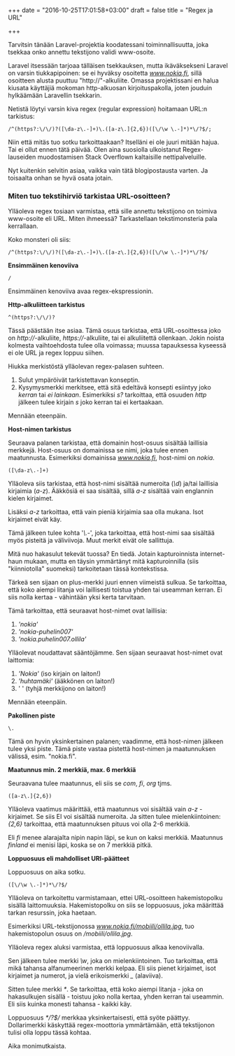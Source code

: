 +++
date = "2016-10-25T17:01:58+03:00"
draft = false
title = "Regex ja URL"

+++

Tarvitsin tänään Laravel-projektia koodatessani toiminnallisuutta, joka tsekkaa onko annettu tekstijono validi www-osoite. 

Laravel itsessään tarjoaa tälläisen tsekkauksen, mutta ikäväksekseni Laravel on varsin tiukkapipoinen: se ei hyväksy osoitetta *www.nokia.fi*, sillä osoitteen alusta puuttuu "http://"-alkuliite. Omassa projektissani en halua kiusata käyttäjiä mokoman http-alkuosan kirjoituspakolla, joten jouduin hylkäämään Laravellin tsekkarin.

Netistä löytyi varsin kiva regex (regular expression) hoitamaan URL:n tarkistus:

```
/^(https?:\/\/)?([\da-z\.-]+)\.([a-z\.]{2,6})([\/\w \.-]*)*\/?$/;

```

Niin että mitäs tuo sotku tarkoittaakaan? Itselläni ei ole juuri mitään hajua. Tai ei ollut ennen tätä päivää. Olen aina suosiolla ulkoistanut Regex-lauseiden muodostamisen Stack Overflown kaltaisille nettipalveluille. 

Nyt kuitenkin selvitin asiaa, vaikka vain tätä blogipostausta varten. Ja toisaalta onhan se hyvä osata jotain.

### Miten tuo tekstihirviö tarkistaa URL-osoitteen?

Ylläoleva regex tosiaan varmistaa, että sille annettu tekstijono on toimiva www-osoite eli URL. Miten ihmeessä? Tarkastellaan tekstimonsteria pala kerrallaan.

Koko monsteri oli siis:

```
/^(https?:\/\/)?([\da-z\.-]+)\.([a-z\.]{2,6})([\/\w \.-]*)*\/?$/

```

**Ensimmäinen kenoviiva**

```
/
```

Ensimmäinen kenoviiva avaa regex-ekspressionin.

**Http-alkuliitteen tarkistus**

```
^(https?:\/\/)?

```

Tässä päästään itse asiaa. Tämä osuus tarkistaa, että URL-osoittessa joko on *http://*-alkuliite, *https://*-alkuliite, tai ei alkuliitettä ollenkaan. Jokin noista kolmesta vaihtoehdosta tulee olla voimassa; muussa tapauksessa kyseessä ei ole URL ja regex loppuu siihen.

Hiukka merkistöstä ylläolevan regex-palasen suhteen.

1. Sulut ympäröivät tarkistettavan konseptin.
2. Kysymysmerkki merkitsee, että sitä edeltävä konsepti esiintyy joko *kerran* tai *ei lainkaan*. Esimerkiksi *s?* tarkoittaa, että osuuden *http* jälkeen tulee kirjain *s* joko kerran tai ei kertaakaan.

Mennään eteenpäin.

**Host-nimen tarkistus**

Seuraava palanen tarkistaa, että domainin host-osuus sisältää laillisia merkkejä. Host-osuus on domainissa se nimi, joka tulee ennen maatunnusta. Esimerkiksi domainissa *www.nokia.fi*, host-nimi on *nokia*.

```
([\da-z\.-]+)

```

Ylläoleva siis tarkistaa, että host-nimi sisältää numeroita (*\\d*) ja/tai laillisia kirjaimia (*a-z*). Ääkkösiä ei saa sisältää, sillä *a-z* sisältää vain englannin kielen kirjaimet. 

Lisäksi *a-z* tarkoittaa, että vain pieniä kirjaimia saa olla mukana. Isot kirjaimet eivät käy.

Tämä jälkeen tulee kohta  '*\\.-*', joka tarkoittaa, että host-nimi saa sisältää myös pisteitä ja väliviivoja. Muut merkit eivät ole sallittuja.

Mitä nuo hakasulut tekevät tuossa? En tiedä. Jotain kapturoinnista internet-haun mukaan, mutta en täysin ymmärtänyt mitä kapturoinnilla (siis "kiinniotolla" suomeksi) tarkoitetaan tässä kontekstissa.

Tärkeä sen sijaan on plus-merkki juuri ennen viimeistä sulkua. Se tarkoittaa, että koko aiempi litanja voi laillisesti toistua yhden tai useamman kerran. Ei siis nolla kertaa - vähintään yksi kerta tarvitaan.

Tämä tarkoittaa, että seuraavat host-nimet ovat laillisia:

1. *'nokia'*
2. *'nokia-puhelin007'*
3. *'nokia.puhelin007.ollila'*

Ylläolevat noudattavat sääntöjämme. Sen sijaan seuraavat host-nimet ovat laittomia:

1. *'Nokia'* (iso kirjain on laiton!)
2. *'huhtamäki'* (ääkkönen on laiton!)
3. ' ' (tyhjä merkkijono on laiton!)

Mennään eteenpäin.

**Pakollinen piste**

```
\.

```

Tämä on hyvin yksinkertainen palanen; vaadimme, että host-nimen jälkeen tulee yksi piste. Tämä piste vastaa pistettä host-nimen ja maatunnuksen välissä, esim. "nokia.fi".

**Maatunnus min. 2 merkkiä, max. 6 merkkiä**

Seuraavana tulee maatunnus, eli siis se *com*, *fi*, *org* tjms. 

```
([a-z\.]{2,6})

```

Ylläoleva vaatimus määrittää, että maatunnus voi sisältää vain *a-z* -kirjaimet. Se siis EI voi sisältää numeroita. Ja sitten tulee mielenkiintoinen: *{2,6}* tarkoittaa, että maatunnuksen pituus voi olla 2-6 merkkiä.

Eli *fi* menee alarajalta nipin napin läpi, se kun on kaksi merkkiä. Maatunnus *finland* ei menisi läpi, koska se on 7 merkkiä pitkä.

**Loppuosuus eli mahdolliset URI-päätteet**

Loppuosuus on aika sotku. 

```
([\/\w \.-]*)*\/?$/

```

Ylläoleva on tarkoitettu varmistamaan, ettei URL-osoitteen hakemistopolku sisällä laittomuuksia. Hakemistopolku on siis se loppuosuus, joka määrittää tarkan resurssin, joka haetaan.

Esimerkiksi URL-tekstijonossa *www.nokia.fi/mobiili/ollila.jpg*, tuo hakemistopolun osuus on */mobiili/ollila.jpg*.

Ylläoleva regex aluksi varmistaa, että loppuosuus alkaa kenoviivalla. 

Sen jälkeen tulee merkki *\\w*, joka on mielenkiintoinen. Tuo tarkoittaa, että mikä tahansa alfanumeerinen merkki kelpaa. Eli siis pienet kirjaimet, isot kirjaimet ja numerot, ja vielä erikoismerkki *_* (alaviiva).

Sitten tulee merkki *\**. Se tarkoittaa, että koko aiempi litanja - joka on hakasulkujen sisällä - toistuu joko nolla kertaa, yhden kerran tai useammin. Eli siis kuinka monesti tahansa - kaikki käy.

Loppuosuus *\*\/?$/* merkkaa yksinkertaisesti, että syöte päättyy. Dollarimerkki käskyttää regex-moottoria ymmärtämään, että tekstijonon tulisi olla loppu tässä kohtaa.

Aika monimutkaista. 










